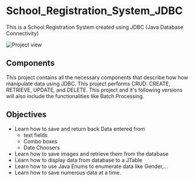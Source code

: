# School_Registration_System_JDBC
This is a School Registration System created using JDBC (Java Database Connectivity)

![Project view](https://github.com/hirwajeaneric/School_Registration_System_JDBC_v1/blob/main/doc/SMS-JDBC-Screenshot.png)

## Components
This project contains all the necessary components that describe how how manipulate data using JDBC.
This project performs CRUD: CREATE, RETRIEVE, UPDATE, and DELETE.
This project and it's following versions will also include the functionalities like Batch Processing.

## Objectives
* Learn how to save and return back Data entered from 
  * text fields
  * Combo boxes
  * Date Choosers
* Learn how to save images and retrieve them from the database
* Learn how to display data from database to a JTable
* Learn how to use Java Enums to enumerate data like Gender,...
* Learn how to save numerous data at a time.
